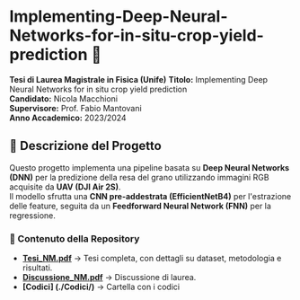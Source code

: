 # Implementing-Deep-Neural-Networks-for-in-situ-crop-yield-prediction 🌾

**Tesi di Laurea Magistrale in Fisica (Unife)** 
**Titolo:** Implementing Deep Neural Networks for in situ crop yield prediction  
**Candidato:** Nicola Macchioni  
**Supervisore:** Prof. Fabio Mantovani  
**Anno Accademico:** 2023/2024

## 📖 Descrizione del Progetto

Questo progetto implementa una pipeline basata su **Deep Neural Networks (DNN)** per la predizione della resa del grano utilizzando immagini RGB acquisite da **UAV (DJI Air 2S)**.  
Il modello sfrutta una **CNN pre-addestrata (EfficientNetB4)** per l'estrazione delle feature, seguita da un **Feedforward Neural Network (FNN)** per la regressione.

### 📜 Contenuto della Repository

- **[Tesi_NM.pdf](Tesi_NM.pdf)** → Tesi completa, con dettagli su dataset, metodologia e risultati.
- **[Discussione_NM.pdf](Tesi_NM.pdf)** → Discussione di laurea.
- **[Codici] (./Codici/)** → Cartella con i codici


